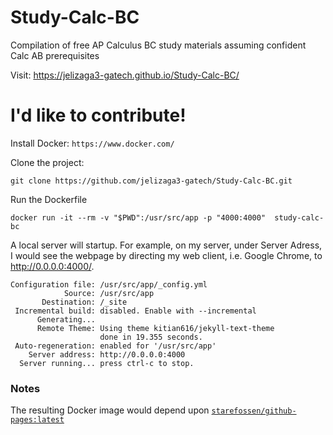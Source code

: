 # Study-Calc-BC
Compilation of free AP Calculus BC study materials assuming confident Calc AB prerequisites

Visit: https://jelizaga3-gatech.github.io/Study-Calc-BC/

# I'd like to contribute!
Install Docker: `https://www.docker.com/`

Clone the project: 

`git clone https://github.com/jelizaga3-gatech/Study-Calc-BC.git`


Run the Dockerfile 

`docker run -it --rm -v "$PWD":/usr/src/app -p "4000:4000"  study-calc-bc`

A local server will startup. For example, on my server, under Server Adress, I would see the webpage by directing my web client, i.e. Google Chrome, to http://0.0.0.0:4000/.

```
Configuration file: /usr/src/app/_config.yml
            Source: /usr/src/app
       Destination: /_site
 Incremental build: disabled. Enable with --incremental
      Generating... 
      Remote Theme: Using theme kitian616/jekyll-text-theme
                    done in 19.355 seconds.
 Auto-regeneration: enabled for '/usr/src/app'
    Server address: http://0.0.0.0:4000
  Server running... press ctrl-c to stop.
```

### Notes

The resulting Docker image would depend upon  [`starefossen/github-pages:latest`](`https://github.com/Starefossen/docker-github-pages`)
